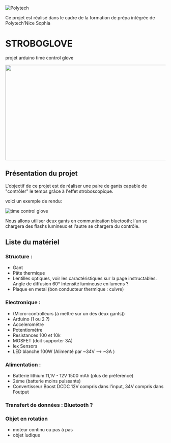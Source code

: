 


![Polytech](http://www.polytechnice.fr/jahia/jsp/jahia/templates/inc/img/polytech_nice-sophia.png)

Ce projet est réalisé dans le cadre de la formation de prépa intégrée de Polytech'Nice Sophia




# STROBOGLOVE
projet arduino time control glove 

<img src="https://i.makeagif.com/media/3-14-2017/wE9W5J.gif" width="600" height="300">
<!--https://i.makeagif.com/media/1-31-2017/7Gys2-.gif pour une meilleur qualité mais qui marche pas avec l'HTML-->


## Présentation du projet
L'objectif de ce projet est de réaliser une paire de gants capable de "contrôler" le temps grâce à l'effet stroboscopique.

voici un exemple de rendu: 

![time control glove](https://i.makeagif.com/media/1-11-2018/cPzc6O.gif)

Nous allons utiliser deux gants en communication bluetooth; l'un se chargera des flashs lumineux et l'autre se chargera du contrôle.

## Liste du matériel

### Structure : 

* Gant
* Pâte thermique 
* Lentilles optiques, voir les caractéristiques sur la page instructables. Angle de diffusion 60°   Intensité lumineuse en lumens ? 
* Plaque en metal (bon conducteur thermique : cuivre)
	
### Electronique : 

* (Micro-controlleurs (à mettre sur un des deux gants)) 
* Arduino (1 ou 2 ?) 
* Accelerométre 
* Potentiométre 
* Resistances 100 et 10k
* MOSFET (doit supporter 3A)
* lex Sensors 
* LED blanche 100W (Alimenté par ~34V --> ~3A )
	
### Alimentation : 

* Batterie lithium 11,1V - 12V   1500 mAh (plus de préference)
* 2éme (batterie moins puissante)
* Convertisseur Boost DCDC   12V compris dans l'input, 34V compris dans l'output
	
### Transfert de données : Bluetooth ?  

### Objet en rotation

* moteur continu ou pas à pas
* objet ludique

